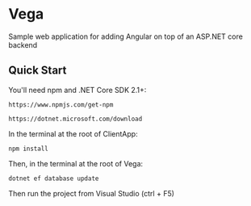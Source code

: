 # Vega

Sample web application for adding Angular on top of an ASP.NET core backend

## Quick Start

You'll need npm and .NET Core SDK 2.1+:

`https://www.npmjs.com/get-npm`

`https://dotnet.microsoft.com/download`

In the terminal at the root of ClientApp: 

`npm install`

Then, in the terminal at the root of Vega:

`dotnet ef database update`

Then run the project from Visual Studio (ctrl + F5)

